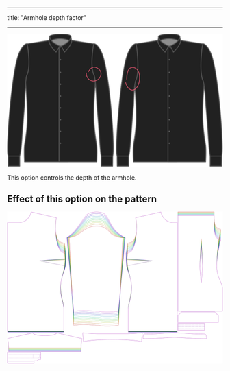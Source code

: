 - - -
title: "Armhole depth factor"
- - -

![Armhole depth factor](./armholedepthfactor.svg)

This option controls the depth of the armhole.

## Effect of this option on the pattern

![This image shows the effect of this option by superimposing several variants that have a different value for this option](simone_armholedepthfactor_sample.svg "Effect of this option on the pattern")
